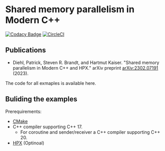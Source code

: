 # Shared memory parallelism in Modern C++
[![Codacy Badge](https://app.codacy.com/project/badge/Grade/9962352f833a43e29ad75356180ffb46)](https://www.codacy.com/gh/STEllAR-GROUP/parallelnumericalintegration/dashboard?utm_source=github.com&amp;utm_medium=referral&amp;utm_content=STEllAR-GROUP/parallelnumericalintegration&amp;utm_campaign=Badge_Grade) [![CircleCI](https://circleci.com/gh/STEllAR-GROUP/parallelnumericalintegration.svg?style=shield)](https://circleci.com/gh/STEllAR-GROUP/parallelnumericalintegration)

## Publications

- Diehl, Patrick, Steven R. Brandt, and Hartmut Kaiser. "Shared memory parallelism in Modern C++ and HPX." arXiv preprint [arXiv:2302.07191](https://arxiv.org/abs/2302.07191) (2023).

The code for all exmaples is available here. 

## Buliding the examples

Prerequirements:

* [CMake](https://cmake.org/)
* C++ compiler supporting C++ 17. 
  * For coroutine and sender/receiver a C++ compiler supporting C++ 20. 
* [HPX](https://github.com/STEllAR-GROUP/hpx) (Optinoal)
